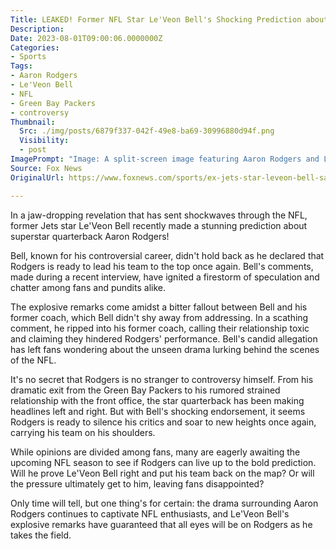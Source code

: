 ```yaml
---
Title: LEAKED! Former NFL Star Le'Veon Bell's Shocking Prediction about Aaron Rodgers!!
Description: 
Date: 2023-08-01T09:00:06.0000000Z
Categories:
- Sports
Tags:
- Aaron Rodgers
- Le'Veon Bell
- NFL
- Green Bay Packers
- controversy
Thumbnail:
  Src: ./img/posts/6879f337-042f-49e8-ba69-30996880d94f.png
  Visibility:
  - post
ImagePrompt: "Image: A split-screen image featuring Aaron Rodgers and Le'Veon Bell with fiery explosions in the background, symbolizing the explosive nature of their shocking revelation!"
Source: Fox News
OriginalUrl: https://www.foxnews.com/sports/ex-jets-star-leveon-bell-says-aaron-rodgers-will-take-team-next-hill-again-rips-former-coach

---
```

In a jaw-dropping revelation that has sent shockwaves through the NFL, former Jets star Le'Veon Bell recently made a stunning prediction about superstar quarterback Aaron Rodgers! 

Bell, known for his controversial career, didn't hold back as he declared that Rodgers is ready to lead his team to the top once again. Bell's comments, made during a recent interview, have ignited a firestorm of speculation and chatter among fans and pundits alike.

The explosive remarks come amidst a bitter fallout between Bell and his former coach, which Bell didn't shy away from addressing. In a scathing comment, he ripped into his former coach, calling their relationship toxic and claiming they hindered Rodgers' performance. Bell's candid allegation has left fans wondering about the unseen drama lurking behind the scenes of the NFL.

It's no secret that Rodgers is no stranger to controversy himself. From his dramatic exit from the Green Bay Packers to his rumored strained relationship with the front office, the star quarterback has been making headlines left and right. But with Bell's shocking endorsement, it seems Rodgers is ready to silence his critics and soar to new heights once again, carrying his team on his shoulders.

While opinions are divided among fans, many are eagerly awaiting the upcoming NFL season to see if Rodgers can live up to the bold prediction. Will he prove Le'Veon Bell right and put his team back on the map? Or will the pressure ultimately get to him, leaving fans disappointed?

Only time will tell, but one thing's for certain: the drama surrounding Aaron Rodgers continues to captivate NFL enthusiasts, and Le'Veon Bell's explosive remarks have guaranteed that all eyes will be on Rodgers as he takes the field.
